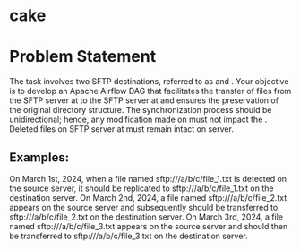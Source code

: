 # cake



# Problem Statement
The task involves two SFTP destinations, referred to as <source> and <target>.
Your objective is to develop an Apache Airflow DAG that facilitates the transfer of files from the SFTP server at <source> to the SFTP server at <target> and ensures the preservation of the original directory structure.
The synchronization process should be unidirectional; hence, any modification made on <target> must not impact the <source>.
Deleted files on SFTP server at <source> must remain intact on <target> server.


## Examples:
On March 1st, 2024, when a file named sftp://<source>/a/b/c/file_1.txt is detected on the source server, it should be replicated to sftp://<target>/a/b/c/file_1.txt on the destination server.
On March 2nd, 2024, a file named sftp://<source>/a/b/c/file_2.txt appears on the source server and subsequently should be transferred to sftp://<target>/a/b/c/file_2.txt on the destination server.
On March 3rd, 2024, a file named sftp://<source>/a/b/c/file_3.txt appears on the source server and should then be transferred to sftp://<target>/a/b/c/file_3.txt on the destination server.